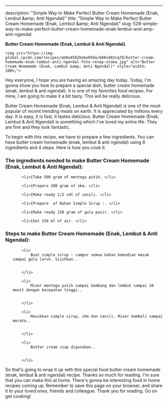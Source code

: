 ---
description: "Simple Way to Make Perfect Butter Cream Homemade (Enak, Lembut &amp;amp; Anti Ngendal)"
title: "Simple Way to Make Perfect Butter Cream Homemade (Enak, Lembut &amp;amp; Anti Ngendal)"
slug: 529-simple-way-to-make-perfect-butter-cream-homemade-enak-lembut-and-amp-anti-ngendal

<p>
	<strong>Butter Cream Homemade (Enak, Lembut &amp; Anti Ngendal)</strong>. 
	
</p>
<p>
	
	<img src="https://img-global.cpcdn.com/recipes/ab0a45826ebe050a/680x482cq70/butter-cream-homemade-enak-lembut-anti-ngendal-foto-resep-utama.jpg" alt="Butter Cream Homemade (Enak, Lembut &amp; Anti Ngendal)" style="width: 100%;">
	
	
</p>
<p>
	Hey everyone, I hope you are having an amazing day today. Today, I'm gonna show you how to prepare a special dish, butter cream homemade (enak, lembut &amp; anti ngendal). It is one of my favorites food recipes. For mine, I am going to make it a bit tasty. This will be really delicious.
</p>
	
<p>
	
</p>
<p>
	Butter Cream Homemade (Enak, Lembut &amp; Anti Ngendal) is one of the most popular of recent trending meals on earth. It is appreciated by millions every day. It is easy, it is fast, it tastes delicious. Butter Cream Homemade (Enak, Lembut &amp; Anti Ngendal) is something which I've loved my entire life. They are fine and they look fantastic.
</p>

<p>
To begin with this recipe, we have to prepare a few ingredients. You can have butter cream homemade (enak, lembut &amp; anti ngendal) using 6 ingredients and 4 steps. Here is how you cook it.
</p>

<h3>The ingredients needed to make Butter Cream Homemade (Enak, Lembut &amp; Anti Ngendal):</h3>

<ol>
	
		<li>{Take 500 gram of mentega putih. </li>
	
		<li>{Prepare 200 gram of skm. </li>
	
		<li>{Make ready 1/2 sdt of vanili. </li>
	
		<li>{Prepare  of Bahan Simple Sirup :. </li>
	
		<li>{Make ready 150 gram of gula pasir. </li>
	
		<li>{Get 150 ml of air. </li>
	
</ol>
<p>
	
</p>

<h3>Steps to make Butter Cream Homemade (Enak, Lembut &amp; Anti Ngendal):</h3>

<ol>
	
		<li>
			Buat simple sirup : campur semua bahan kemudian masak sampai gula larut. Sisihkan..
			
			
		</li>
	
		<li>
			Mixer mentega putih sampai kembang dan lembut sampai 10 menit dengan kecepatan tinggi..
			
			
		</li>
	
		<li>
			Masukkan simple sirup, skm dan vanili. Mixer kembali sampai merata..
			
			
		</li>
	
		<li>
			Butter cream siap digunakan..
			
			
		</li>
	
</ol>

<p>
	
</p>

<p>
	So that's going to wrap it up with this special food butter cream homemade (enak, lembut &amp; anti ngendal) recipe. Thanks so much for reading. I'm sure that you can make this at home. There's gonna be interesting food in home recipes coming up. Remember to save this page on your browser, and share it to your loved ones, friends and colleague. Thank you for reading. Go on get cooking!
</p>
